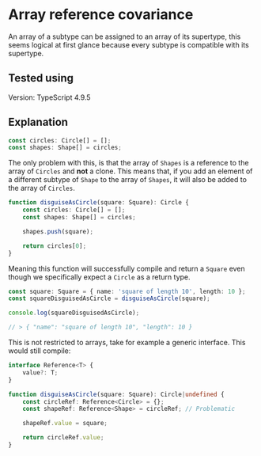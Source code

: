 # Array reference covariance

An array of a subtype can be assigned to an array of its supertype, this seems logical at first glance because every subtype is compatible with its supertype.

## Tested using
Version: TypeScript 4.9.5

## Explanation

```typescript
const circles: Circle[] = [];
const shapes: Shape[] = circles;
```

The only problem with this, is that the array of `Shapes` is a reference to the array of `Circles` and **not** a clone. This means that, if you add an element of a different subtype of `Shape` to the array of `Shapes`, it will also be added to the array of `Circles`.

```typescript
function disguiseAsCircle(square: Square): Circle {
    const circles: Circle[] = [];
    const shapes: Shape[] = circles;

    shapes.push(square);

    return circles[0];
}
```

Meaning this function will successfully compile and return a `Square` even though we specifically expect a `Circle` as a return type.

```typescript
const square: Square = { name: 'square of length 10', length: 10 };
const squareDisguisedAsCircle = disguiseAsCircle(square);

console.log(squareDisguisedAsCircle);

// > { "name": "square of length 10", "length": 10 }
```

This is not restricted to arrays, take for example a generic interface. This would still compile:

```typescript
interface Reference<T> {
    value?: T;
}

function disguiseAsCircle(square: Square): Circle|undefined {
    const circleRef: Reference<Circle> = {};
    const shapeRef: Reference<Shape> = circleRef; // Problematic

    shapeRef.value = square;

    return circleRef.value;
}
```
